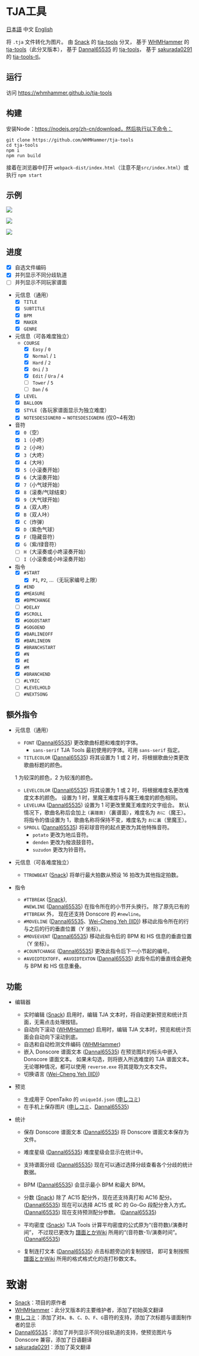 # TJA工具

[日本語](README.md) 中文 [English](README-EN.md)

将 `.tja` 文件转化为图片。
由 [Snack](https://github.com/Snack-X) 的 [tja-tools](https://github.com/Snack-X/tja-tools) 分叉，
基于 [WHMHammer](https://github.com/WHMHammer) 的 [tja-tools](https://github.com/WHMHammer/tja-tools)（此分叉版本），
基于 [Dannal65535](https://github.com/Dannal65535) 的 [tja-tools](https://github.com/Dannal65535/tja-tools)，
基于 [sakurada0291](https://github.com/sakurada0291) 的 [tja-tools-tl](https://github.com/sakurada0291/tja-tools-tl)。

## 运行

访问 https://whmhammer.github.io/tja-tools

## 构建

安装Node：https://nodejs.org/zh-cn/download，然后执行以下命令：

```
git clone https://github.com/WHMHammer/tja-tools
cd tja-tools
npm i
npm run build
```

接着在浏览器中打开 `webpack-dist/index.html`（注意不是`src/index.html`）或执行 `npm start`

## 示例

![](doc/img/示例.png)

![](doc/img/示例-春节序曲-谱面.png)

![](doc/img/示例-春节序曲-统计.png)

## 进度

- [x] 自选文件编码
- [x] 并列显示不同分歧轨道
- [ ] 并列显示不同玩家谱面
- 元信息（通用）
    - [x] `TITLE`
    - [x] `SUBTITLE`
    - [x] `BPM`
    - [x] `MAKER`
    - [x] `GENRE`
- 元信息（可各难度独立）
    - `COURSE`
        - [x] `Easy` / `0`
        - [x] `Normal` / `1`
        - [x] `Hard` / `2`
        - [x] `Oni` / `3`
        - [x] `Edit` / `Ura` / `4`
        - [ ] `Tower` / `5`
        - [ ] `Dan` / `6`
    - [x] `LEVEL`
    - [x] `BALLOON`
    - [x] `STYLE`（各玩家谱面显示为独立难度）
    - [x] `NOTESDESIGNER0` ~ `NOTESDESIGNER6` (仅0~4有效)
- 音符
    - [x] `0`（空）
    - [x] `1`（小咚）
    - [x] `2`（小咔）
    - [x] `3`（大咚）
    - [x] `4`（大咔）
    - [x] `5`（小滚奏开始）
    - [x] `6`（大滚奏开始）
    - [x] `7`（小气球开始）
    - [x] `8`（滚奏/气球结束）
    - [x] `9`（大气球开始）
    - [x] `A`（双人咚）
    - [x] `B`（双人咔）
    - [x] `C`（炸弹）
    - [x] `D`（紫色气球）
    - [x] `F`（隐藏音符）
    - [x] `G`（紫/绿音符）
    - [ ] `H`（大滚奏或小咚滚奏开始）
    - [ ] `I`（小滚奏或小咔滚奏开始）
- 指令
    - [x] `#START`
        - [x] `P1`, `P2`, …（无玩家编号上限）
    - [x] `#END`
    - [x] `#MEASURE`
    - [x] `#BPMCHANGE`
    - [ ] `#DELAY`
    - [x] `#SCROLL`
    - [x] `#GOGOSTART`
    - [x] `#GOGOEND`
    - [x] `#BARLINEOFF`
    - [x] `#BARLINEON`
    - [x] `#BRANCHSTART`
    - [x] `#N`
    - [x] `#E`
    - [x] `#M`
    - [x] `#BRANCHEND`
    - [ ] `#LYRIC`
    - [ ] `#LEVELHOLD`
    - [ ] `#NEXTSONG`

## 额外指令

- 元信息（通用）
    - `FONT` ([Dannal65535](https://github.com/Dannal65535))
    更改歌曲标题和难度的字体。
        - `sans-serif`
        TJA Tools 最初使用的字体。可用 `sans-serif` 指定。
    - `TITLECOLOR` ([Dannal65535](https://github.com/Dannal65535))
    将其设置为 1 或 2 时，将根据歌曲分类更改歌曲标题的颜色。

    1 为较深的颜色，2 为较浅的颜色。
    - `LEVELCOLOR` ([Dannal65535](https://github.com/Dannal65535))
    将其设置为 1 或 2 时，将根据难度名更改难度文本的颜色。
    设置为 1 时，里魔王难度将与魔王难度的颜色相同。
    - `LEVELURA` ([Dannal65535](https://github.com/Dannal65535))
    设置为 1 可更改里魔王难度的文字组合。
    默认情况下，歌曲名称后会加上 `(裏譜面)`（裏谱面），难度名为 `おに`（魔王）。
    将指令的值设置为 1，歌曲名称将保持不变，难度名为 `おに裏`（里魔王）。
    - `SPROLL` ([Dannal65535](https://github.com/Dannal65535))
    将彩球音符的起点更改为其他特殊音符。
        - `potato`
        更改为地瓜音符。
        - `denden`
        更改为撥浪鼓音符。
        - `suzudon`
        更改为铃音符。

- 元信息（可各难度独立）
    - `TTROWBEAT` ([Snack](https://github.com/Snack-X))
    将单行最大拍数从预设 16 拍改为其他指定拍数。

- 指令
    - `#TTBREAK` ([Snack](https://github.com/Snack-X)), \
    `#NEWLINE` ([Dannal65535](https://github.com/Dannal65535))
    在指令所在的小节开头换行。
    除了原先已有的 `#TTBREAK` 外，
    现在还支持 Donscore 的 `#newline`。
    - `#MOVELINE` ([Dannal65535](https://github.com/Dannal65535)、[Wei-Cheng Yeh (IID)](https://github.com/IepIweidieng))
    移动此指令所在的行与之后的行的垂直位置（Y 坐标）。
    - `#MOVEEVENT` ([Dannal65535](https://github.com/Dannal65535))
    移动此指令后的 BPM 和 HS 信息的垂直位置（Y 坐标）。
    - `#COUNTCHANGE` ([Dannal65535](https://github.com/Dannal65535))
    更改此指令后下一小节起的编号。
    - `#AVOIDTEXTOFF`、`#AVOIDTEXTON` ([Dannal65535](https://github.com/Dannal65535))
    此指令后的垂直线会避免与 BPM 和 HS 信息重叠。

## 功能

- 编辑器
    - 实时编辑 ([Snack](https://github.com/Snack-X))
    启用时，编辑 TJA 文本时，将自动更新预览和统计页面，无需点击处理按钮。
    - 自动向下滚动 ([WHMHammer](https://github.com/WHMHammer))
    启用时，编辑 TJA 文本时，预览和统计页面会自动向下滚动到底。
    - 自选和自动检测文件编码 ([WHMHammer](https://github.com/WHMHammer))
    - 嵌入 Donscore 谱面文本 ([Dannal65535](https://github.com/Dannal65535))
    在预览图片的标头中嵌入 Donscore 谱面文本。
    如果未勾选，则将嵌入所选难度的 TJA 谱面文本。
    无论哪种情况，都可以使用 `reverse.exe` 将其提取为文本文件。
    - 切换语言 ([Wei-Cheng Yeh (IID)](https://github.com/IepIweidieng))

- 预览
    - 生成用于 OpenTaiko 的 `uniqueId.json` ([申しコミ](https://github.com/0auBSQ))
    - 在手机上保存图片 ([申しコミ](https://github.com/0auBSQ)、[Dannal65535](https://github.com/Dannal65535))

- 统计
    - 保存 Donscore 谱面文本 ([Dannal65535](https://github.com/Dannal65535))
    将 Donscore 谱面文本保存为文件。

    - 难度星级 ([Dannal65535](https://github.com/Dannal65535))
    难度星级会显示在统计中。

    - 支持谱面分歧 ([Dannal65535](https://github.com/Dannal65535))
    现在可以通过选择分歧查看各个分歧的统计数据。

    - BPM ([Dannal65535](https://github.com/Dannal65535))
    会显示最小 BPM 和最大 BPM。

    - 分数 ([Snack](https://github.com/Snack-X))
    除了 AC15 配分外，现在还支持真打和 AC16 配分。([Dannal65535](https://github.com/Dannal65535))
    现在可以选择 AC15 或 RC 的 Go-Go 段配分舍入方式。([Dannal65535](https://github.com/Dannal65535))
    现在支持预测配分参数。 ([Dannal65535](https://github.com/Dannal65535))

    - 平均密度 ([Snack](https://github.com/Snack-X))
    TJA Tools 计算平均密度的公式原为“(音符数)/演奏时间”，
    不过现已更改为 [譜面とかWiki](https://wikiwiki.jp/taiko-fumen) 所用的“(音符数-1)/演奏时间”。 ([Dannal65535](https://github.com/Dannal65535))

    - 复制连打文本 ([Dannal65535](https://github.com/Dannal65535))
    点击标题旁边的复制按钮，
    即可复制按照 [譜面とかWiki](https://wikiwiki.jp/taiko-fumen) 所用的格式格式化的连打秒数文本。

# 致谢

- [Snack](https://github.com/Snack-X)：项目的原作者
- [WHMHammer](https://github.com/WHMHammer)：此分叉版本的主要维护者，添加了初始英文翻译
- [申しコミ](https://github.com/0auBSQ)：添加了对`A`、`B`、`C`、`D`、`F`、`G`音符的支持，添加了次标题与谱面制作者的显示
- [Dannal65535](https://github.com/Dannal65535)：添加了并列显示不同分歧轨道的支持，使预览图片与 Donscore 兼容，添加了日语翻译
- [sakurada0291](https://github.com/sakurada0291)：添加了英文翻译
